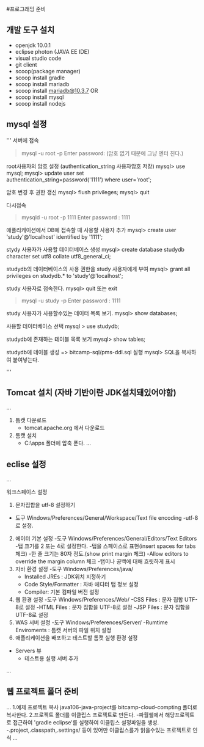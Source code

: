 #프로그래밍 준비
## 개발 도구 설치
- openjdk 10.0.1
- eclipse photon (JAVA EE IDE)
- visual studio code
- git client
- scoop(package manager)
- scoop install gradle
- scoop install mariadb
- scoop install mariadb@10.3.7 OR
- scoop install mysql
- scoop install nodejs


## mysql 설정
'''
서버에 접속
> mysql -u root -p
Enter password: (암호 없기 때문에 그냥 엔터 친다.)

root사용자의 암호 설정  (authentication_string 사용자암호 저장)
mysql> use mysql;
mysql> update user set  
authentication_string=password('1111') 
where user='root';

암호 변경 후 권한 갱신
mysql> flush privileges;
mysql> quit

다시접속
>mysqld -u root -p 1111
Enter password : 1111

애플리케이션에서 DB에 접속할 때 사용할 사용자 추가
mysql> create user 'study'@'localhost' identified by '1111';

stydy 사용자가 사용할 데이터베이스 생성
mysql> create database studydb character set utf8 collate utf8_general_ci;

studydb의 데이터베이스의 사용 권한을 study 사용자에게 부여
mysql> grant all privileges on studydb.* to 'study'@'localhost';

study 사용자로 접속한다.
mysql> quit 또는 exit
> mysql -u study -p
Enter password : 1111

study 사용자가 사용할수있는 데이터 목록 보기.
mysql> show databases;

사용할 데이터베이스 선택
mysql > use studydb;

studydb에 존재하는 테이블 목록 보기
mysql> show tables;

studydb에 테이블 생성
=> bitcamp-sql/pms-ddl.sql 실행
mysql> SQL을 복사하여 붙여넣는다.

'''
## Tomcat 설치 (자바 기반이란 JDK설치돼있어야함)
...
1) 톰캣 다운로드
    - tomcat.apache.org 에서 다운로드
2) 톰캣 설치
    - C:\apps 폴더에 압축 푼다.
...

## eclise 설정
...

워크스페이스 설정 
1. 문자집합을 utf-8 설정하기
 - 도구 Windows/Preferences/General/Workspace/Text file encoding
    -utf-8로 설정.
2. 에이터 기본 설정
 -도구 Windows/Preferences/General/Editors/Text Editors
    -탭 크기를 2 또는 4로 설정한다.
    -탭을 스페이스로 표현(insert spaces for tabs 체크)
    -한 줄 크기는 80자 정도.(show print margin 체크)
    -Allow editors to override the margin column 체크
    -탭이나 공백에 대해 흐릿하게 표시
3. 자바 환경 설정
 -도구 Windows/Preferences/java/
    - Installed JREs : JDK위치 지정하기
    - Code Style/Formatter :  자바 에디터 탭 정보 설정
    - Compiler: 기본 컴파일 버전 설정 
4. 웹 환경 설정
 -도구 Windows/Preferences/Web/
    -CSS Files : 문자 집합 UTF-8로 설정
    -HTML Files : 문자 집합을 UTF-8로 설정
    -JSP Files : 문자 집합을 UTF-8로 설정
5. WAS 서버 설정
 -도구 Windows/Preferences/Server/
    -Rumtime Enviroments : 톰캣 서버의 파일 위치 설정
6. 애플리케이션을 배포하고 테스트할 톰캣 실행 환경 설정
 - Servers 뷰
    - 테스트용 실행 서버 추가 

...

## 웹 프로젝트 폴더 준비
...
1.예제 프로젝트 복사
java106-java-project를 
bitcamp-cloud-compting 폴더로 복사한다.
2.프로젝트 폴더를 이클립스 프로젝트로 만든다.
-파월쉘에서 해당프로젝트로 접근하여
 'gradle eclipse'를 실행하여 이클립스 설정파일을 생성.
    -.project,.classpath,.settings/ 등이 있어만 이클립스를가 읽을수있는 프로젝트로 인식
...
